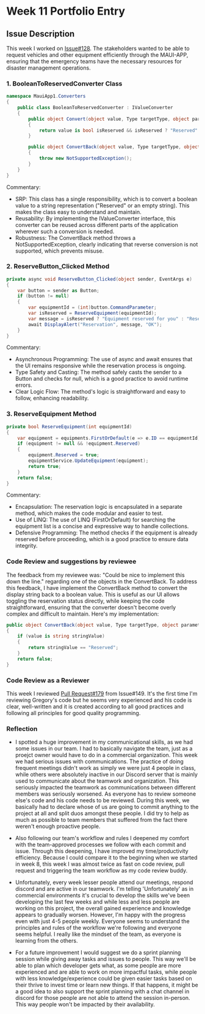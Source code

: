 # Week 11 Portfolio Entry

## Issue Description

This week I worked on [Issue#128](https://github.com/Software-Engineering-Red/MAUI-APP/pull/132). The stakeholders wanted to be able to request vehicles and other equipment efficiently through the MAUI-APP, ensuring that the emergency teams have the necessary resources for disaster management operations.

### 1. BooleanToReservedConverter Class

```csharp
namespace MauiApp1.Converters
{
    public class BooleanToReservedConverter : IValueConverter
    {
        public object Convert(object value, Type targetType, object parameter, CultureInfo culture)
        {
            return value is bool isReserved && isReserved ? "Reserved" : "";
        }

        public object ConvertBack(object value, Type targetType, object parameter, CultureInfo culture)
        {
            throw new NotSupportedException();
        }
    }
}
```
Commentary:

- SRP: This class has a single responsibility, which is to convert a boolean value to a string representation ("Reserved" or an empty string). This makes the class easy to understand and maintain.
- Reusability: By implementing the IValueConverter interface, this converter can be reused across different parts of the application wherever such a conversion is needed.
- Robustness: The ConvertBack method throws a NotSupportedException, clearly indicating that reverse conversion is not supported, which prevents misuse.

### 2. ReserveButton_Clicked Method

```csharp
private async void ReserveButton_Clicked(object sender, EventArgs e)
{
    var button = sender as Button;
    if (button != null)
    {
        var equipmentId = (int)button.CommandParameter;
        var isReserved = ReserveEquipment(equipmentId);
        var message = isReserved ? "Equipment reserved for you" : "Reservation failed";
        await DisplayAlert("Reservation", message, "OK");
    }
}
```
Commentary:

- Asynchronous Programming: The use of async and await ensures that the UI remains responsive while the reservation process is ongoing.
- Type Safety and Casting: The method safely casts the sender to a Button and checks for null, which is a good practice to avoid runtime errors.
- Clear Logic Flow: The method's logic is straightforward and easy to follow, enhancing readability.

### 3. ReserveEquipment Method

```csharp
private bool ReserveEquipment(int equipmentId)
{
    var equipment = equipments.FirstOrDefault(e => e.ID == equipmentId);
    if (equipment != null && !equipment.Reserved)
    {
        equipment.Reserved = true;
        equipmentService.UpdateEquipment(equipment);
        return true;
    }
    return false;
}
```
Commentary:

- Encapsulation: The reservation logic is encapsulated in a separate method, which makes the code modular and easier to test.
- Use of LINQ: The use of LINQ (FirstOrDefault) for searching the equipment list is a concise and expressive way to handle collections.
- Defensive Programming: The method checks if the equipment is already reserved before proceeding, which is a good practice to ensure data integrity.

### Code Review and suggestions by reviewee

The feedback from my reviewee was: "Could be nice to implement this down the line." regarding one of the objects in the ConvertBack.
To address this feedback, I have implement the ConvertBack method to convert the display string back to a boolean value. This is useful as our UI allows toggling the reservation status directly, while keeping the code straightforward, ensuring that the converter doesn't become overly complex and difficult to maintain. Here's my implementation:

``` csharp
public object ConvertBack(object value, Type targetType, object parameter, CultureInfo culture)
{
    if (value is string stringValue)
    {
        return stringValue == "Reserved";
    }
    return false;
}
```

### Code Review as a Reviewer

This week I reviewed [Pull Request#179](https://github.com/Software-Engineering-Red/MAUI-APP/pull/179) from Issue#149. It's the first time I'm reviewing Gregory's code but he seems very experienced and his code is clear, well-written and it is created according to all good practices and following all principles for good quality programming.

### Reflection

- I spotted a huge improvement in my communicational skills, as we had some issues in our team. I had to basically navigate the team, just as a proejct owner would have to do in a commercial organization. This week we had serious issues with communications. The practice of doing frequent meetings didn't work as simply we were just 4 people in class, while others were absolutely inactive in our Discord server that is mainly used to communicate about the teamwork and organization. This seriously impacted the teamwork as communications between different members was seriously worsened. As everyone has to review someone else's code and his code needs to be reviewed. During this week, we basically had to declare whose of us are going to commit anything to the project at all and split duos amongst these people. I did try to help as much as possible to team members that suffered from the fact there weren't enough proactive people. 
- Also following our team's workflow and rules I deepened my comfort with the team-approved processes we follow with each commit and issue. Through this deepening, I have improved my time/productivity efficiency. Because I could compare it to the beginning when we started in week 8, this week I was almost twice as fast on code review, pull request and triggering the team workflow as my code review buddy.
- Unfortunately, every week lesser people attend our meetings, respond discord and are active in our teamwork. I'm telling 'Unfortunately' as in commercial environments it's crucial to develop the skills we've been developing the last few weeks and while less and less people are working on this project, the overall gained experience and knowledge appears to gradually worsen. However, I'm happy with the progress even with just 4-5 people weekly. Everyone seems to understand the principles and rules of the workflow we're following and everyone seems helpful. I really like the mindset of the team, as everyone is learning from the others.

- For a future improvement I would suggest we do a sprint planning session while giving away tasks and issues to people. This way we'll be able to plan which developer gets what, as some people are more experienced and are able to work on more impactful tasks, while people with less knowledge/experience could be given easier tasks based on their thrive to invest time or learn new things. If that happens, it might be a good idea to also support the sprint planning with a chat channel in discord for those people are not able to attend the session in-person. This way people won't be impacted by their availability.
